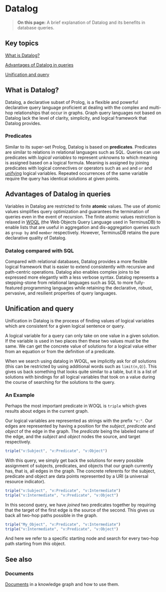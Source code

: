 # Datalog

> **On this page:** A brief explanation of Datalog and its benefits in database queries.

## Key topics

[What is Datalog?](what-is-datalog)

[Advantages of Datalog in queries](advantages-of-datalog)

[Unification and query](unification-and-query)
 
## What is Datalog?

Datalog, a declarative subset of Prolog, is a flexible and powerful declarative query language proficient at dealing with the complex and multi-hop relationships that occur in graphs. Graph query languages not based on Datalog lack the level of clarity, simplicity, and logical framework that Datalog provides.

### Predicates

Similar to its super-set Prolog, Datalog is based on **predicates**. Predicates are similar to relations in relational languages such as SQL. Queries can use predicates with *logical variables* to represent unknowns to which meaning is assigned based on a logical formula. Meaning is assigned by joining predicates with logical connectives or operators such as `and` and `or` and [unifying](#unification-and-query) logical variables. Repeated occurrences of the same variable require the query has identical solutions at given points.

## Advantages of Datalog in queries

Variables in Datalog are restricted to finite **atomic** values. The use of atomic values simplifies query optimization and guarantees the termination of queries even in the event of recursion. The finite atomic values restriction is relaxed in [WOQL](to-do) (the Web Objects Query Language used in TerminusDB) to enable lists that are useful in aggregation and dis-aggregation queries such as `group by` and `member` respectively. However, TerminusDB retains the pure declarative quality of
Datalog.    

### Datalog compared with SQL

Compared with relational databases, Datalog provides a more flexible logical framework that is easier to extend consistently with recursive and path-centric operations. Datalog also enables complex joins to be expressed more elegantly with a less verbose syntax. Datalog represents a stepping-stone from relational languages such as SQL to more fully-featured programming languages while retaining the declarative, robust, pervasive, and resilient properties of query languages.

## Unification and query

Unification in Datalog is the process of finding values of logical variables which are consistent for a given logical sentence or query.

<!-- to-do: Translate -->

A logical variable for a query can only take on one value in a given solution. If the variable is used in two places then these two values must be the same. We can get the concrete value of solutions for a
logical value either from an equation or from the definition of a
predicate.

When we search using datalog in WOQL, we implicitly ask for *all*
solutions (this can be restricted by using additional words such as
`limit(n,Q)`). This gives us back something that looks quite similar
to a table, but it is a list of solutions with bindings for
all logical variables that took on a value during the course of
searching for the solutions to the query.

### An Example

Perhaps the most important predicate in WOQL is `triple` which gives
results about edges in the current graph.

Our logical variables are represented as strings with the prefix
`"v:"`. Our edges are represented by having a position for the
*subject*, *predicate* and *object* of the edge in the graph. The
*predicate* being the labeled name of the edge, and the *subject* and
*object* nodes the source, and target respectively.

```javascript
triple("v:Subject", "v:Predicate", "v:Object")
```

With this query, we simply get back the solutions for every possible
assignment of subjects, predicates, and objects that our graph
currently has, that is, all edges in the graph. The concrete referents
for the subject, predicate and object are data points represented by a
URI (a universal resource indicator).

```javascript
triple("v:Subject", "v:Predicate", "v:Intermediate")
triple("v:Intermediate", "v:Predicate", "v:Object")
```

In this second query, we have *joined* two predicates together by
requiring that the target of the first edge is the source of the
second. This gives us back all two-hop paths possible in the
graph.

```javascript
triple("My_Object", "v:Predicate", "v:Intermediate")
triple("v:Intermediate", "v:Predicate", "v:Object")
```

And here we refer to a specific starting node and search for every
two-hop path starting from *this* object.

## See also

### Documents

[Documents](explanation/explanation-documents) in a knowledge graph and how to use them.